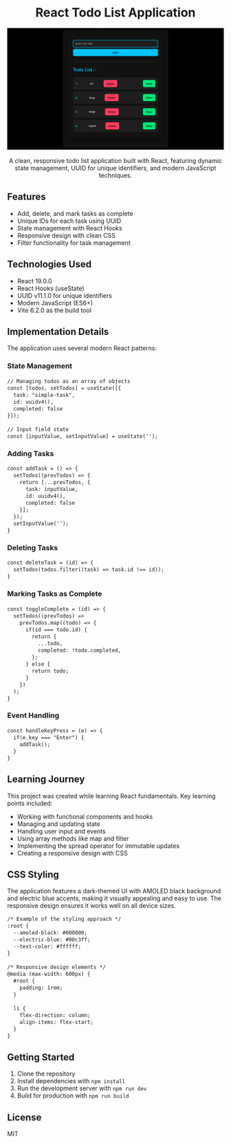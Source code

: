 <h1 align="center">React Todo List Application</h1>

<p align="center">
  <img src="Screenshot.png" alt="Todo List Screenshot" width="600">
</p>

<p align="center">
  A clean, responsive todo list application built with React, featuring dynamic state management, UUID for unique identifiers, and modern JavaScript techniques.
</p>

<h2>Features</h2>

<ul>
  <li>Add, delete, and mark tasks as complete</li>
  <li>Unique IDs for each task using UUID</li>
  <li>State management with React Hooks</li>
  <li>Responsive design with clean CSS</li>
  <li>Filter functionality for task management</li>
</ul>

<h2>Technologies Used</h2>

<ul>
  <li>React 19.0.0</li>
  <li>React Hooks (useState)</li>
  <li>UUID v11.1.0 for unique identifiers</li>
  <li>Modern JavaScript (ES6+)</li>
  <li>Vite 6.2.0 as the build tool</li>
</ul>

<h2>Implementation Details</h2>

<p>The application uses several modern React patterns:</p>

<h3>State Management</h3>

<pre><code class="language-jsx">// Managing todos as an array of objects
const [todos, setTodos] = useState([{
  task: "simple-task",
  id: uuidv4(),
  completed: false
}]);

// Input field state
const [inputValue, setInputValue] = useState('');
</code></pre>

<h3>Adding Tasks</h3>

<pre><code class="language-jsx">const addTask = () => {
  setTodos((prevTodos) => {
    return [...prevTodos, {
      task: inputValue,
      id: uuidv4(),
      completed: false
    }];
  });
  setInputValue('');
}
</code></pre>

<h3>Deleting Tasks</h3>

<pre><code class="language-jsx">const deleteTask = (id) => {
  setTodos(todos.filter((task) => task.id !== id));
}
</code></pre>

<h3>Marking Tasks as Complete</h3>

<pre><code class="language-jsx">const toggleComplete = (id) => {
  setTodos((prevTodos) => 
    prevTodos.map((todo) => {
      if(id === todo.id) {
        return {
          ...todo,
          completed: !todo.completed,
        };
      } else {
        return todo;
      }
    })
  );
}
</code></pre>

<h3>Event Handling</h3>

<pre><code class="language-jsx">const handleKeyPress = (e) => {
  if(e.key === "Enter") {
    addTask();
  }
}
</code></pre>

<h2>Learning Journey</h2>

<p>This project was created while learning React fundamentals. Key learning points included:</p>

<ul>
  <li>Working with functional components and hooks</li>
  <li>Managing and updating state</li>
  <li>Handling user input and events</li>
  <li>Using array methods like map and filter</li>
  <li>Implementing the spread operator for immutable updates</li>
  <li>Creating a responsive design with CSS</li>
</ul>

<h2>CSS Styling</h2>

<p>The application features a dark-themed UI with AMOLED black background and electric blue accents, making it visually appealing and easy to use. The responsive design ensures it works well on all device sizes.</p>

<pre><code class="language-css">/* Example of the styling approach */
:root {
  --amoled-black: #000000;
  --electric-blue: #00c3ff;
  --text-color: #ffffff;
}

/* Responsive design elements */
@media (max-width: 600px) {
  #root {
    padding: 1rem;
  }
  
  li {
    flex-direction: column;
    align-items: flex-start;
  }
}
</code></pre>

<h2>Getting Started</h2>

<ol>
  <li>Clone the repository</li>
  <li>Install dependencies with <code>npm install</code></li>
  <li>Run the development server with <code>npm run dev</code></li>
  <li>Build for production with <code>npm run build</code></li>
</ol>

<h2>License</h2>

<p>MIT</p>
